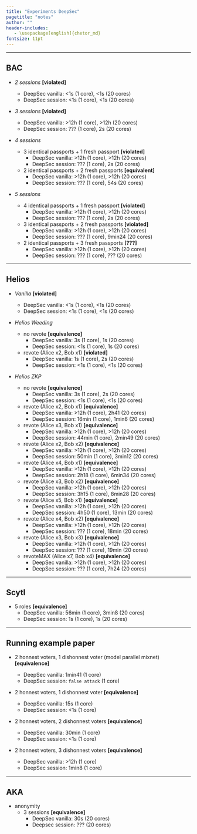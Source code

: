 ```yaml
---
title: "Experiments DeepSec"
pagetitle: "notes"
author: ""
header-includes:
   - \usepackage[english]{chetor_md}
fontsize: 11pt
---
```


-------

BAC
-------

* *2 sessions* **[violated]**
  - DeepSec vanilla: <1s (1 core), <1s (20 cores)
  - DeepSec session: <1s (1 core), <1s (20 cores)

* *3 sessions* **[violated]**
  - DeepSec vanilla: >12h (1 core), >12h (20 cores)
  - DeepSec session: ??? (1 core), 2s (20 cores)

* *4 sessions*
  + 3 identical passports + 1 fresh passport **[violated]**
    - DeepSec vanilla: >12h (1 core), >12h (20 cores)
    - DeepSec session: ??? (1 core), 2s (20 cores)
  + 2 identical passports + 2 fresh passports **[equivalent]**
    - DeepSec vanilla: >12h (1 core), >12h (20 cores)
    - DeepSec session: ??? (1 core), 54s (20 cores)

* *5 sessions*
  + 4 identical passports + 1 fresh passport **[violated]**
    - DeepSec vanilla: >12h (1 core), >12h (20 cores)
    - DeepSec session: ??? (1 core), 2s (20 cores)
  + 3 identical passports + 2 fresh passports **[violated]**
    - DeepSec vanilla: >12h (1 core), >12h (20 cores)
    - DeepSec session: ??? (1 core), 9min24 (20 cores)
  + 2 identical passports + 3 fresh passports **[???]**
    - DeepSec vanilla: >12h (1 core), >12h (20 cores)
    - DeepSec session: ??? (1 core), ??? (20 cores)


-------

Helios
-------

* *Vanilla* **[violated]**
  - DeepSec vanilla: <1s (1 core), <1s (20 cores)
  - DeepSec session: <1s (1 core), <1s (20 cores)

* *Helios Weeding*
  + no revote **[equivalence]**
    - DeepSec vanilla: 3s (1 core), 1s (20 cores)
    - DeepSec session: <1s (1 core), 1s (20 cores)
  + revote (Alice x2, Bob x1) **[violated]**
    - DeepSec vanilla: 1s (1 core), 2s (20 cores)
    - DeepSec session: <1s (1 core), <1s (20 cores)

* *Helios ZKP*
  + no revote **[equivalence]**
    - DeepSec vanilla: 3s (1 core), 2s (20 cores)
    - DeepSec session: <1s (1 core), <1s (20 cores)
  + revote (Alice x2, Bob x1) **[equivalence]**
    - DeepSec vanilla: >12h (1 core), 2h41 (20 cores)
    - DeepSec session: 16min (1 core), 1min6 (20 cores)
  + revote (Alice x3, Bob x1) **[equivalence]**
    - DeepSec vanilla: >12h (1 core), >12h (20 cores)
    - DeepSec session: 44min (1 core), 2min49 (20 cores)
  + revote (Alice x2, Bob x2) **[equivalence]**
    - DeepSec vanilla: >12h (1 core), >12h (20 cores)
    - DeepSec session: 50min (1 core), 3min12 (20 cores)
  + revote (Alice x4, Bob x1) **[equivalence]**
    - DeepSec vanilla: >12h (1 core), >12h (20 cores)
    - DeepSec session: 2h18 (1 core), 6min34 (20 cores)
  + revote (Alice x3, Bob x2) **[equivalence]**
    - DeepSec vanilla: >12h (1 core), >12h (20 cores)
    - DeepSec session: 3h15 (1 core), 8min28 (20 cores)
  + revote (Alice x5, Bob x1) **[equivalence]**
    - DeepSec vanilla: >12h (1 core), >12h (20 cores)
    - DeepSec session: 4h50 (1 core), 13min (20 cores)
  + revote (Alice x4, Bob x2) **[equivalence]**
    - DeepSec vanilla: >12h (1 core), >12h (20 cores)
    - DeepSec session: ??? (1 core), 18min (20 cores)
  + revote (Alice x3, Bob x3) **[equivalence]**
    - DeepSec vanilla: >12h (1 core), >12h (20 cores)
    - DeepSec session: ??? (1 core), 19min (20 cores)
  + revoteMAX (Alice x7, Bob x4) **[equivalence]**
    - DeepSec vanilla: >12h (1 core), >12h (20 cores)
    - DeepSec session: ??? (1 core), 7h24 (20 cores)

-------

Scytl
-------

* 5 roles **[equivalence]**
  - DeepSec vanilla: 56min (1 core), 3min8 (20 cores)
  - DeepSec session: 1s (1 core), 1s (20 cores)


-------

Running example paper
-------

* 2 honnest voters, 1 dishonnest voter (model parallel mixnet) **[equivalence]**
  - DeepSec vanilla: 1min41 (1 core)
  - DeepSec session: `false attack` (1 core)

* 2 honnest voters, 1 dishonnest voter **[equivalence]**
  - DeepSec vanilla: 15s (1 core)
  - DeepSec session: <1s (1 core)

* 2 honnest voters, 2 dishonnest voters **[equivalence]**
  - DeepSec vanilla: 30min (1 core)
  - DeepSec session: <1s (1 core)

* 2 honnest voters, 3 dishonnest voters **[equivalence]**
  - DeepSec vanilla: >12h (1 core)
  - DeepSec session: 1min8 (1 core)



-------

AKA
-------

* anonymity
  + 3 sessions **[equivalence]**
    - DeepSec vanilla: 30s (20 cores)
    - Deepsec session: ??? (20 cores)
